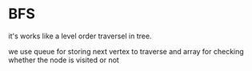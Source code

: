 # BFS #

  it's works like a level order traversel in tree. 
  
  we use queue for storing next vertex to traverse and array for checking whether the node is visited or not
  
  
